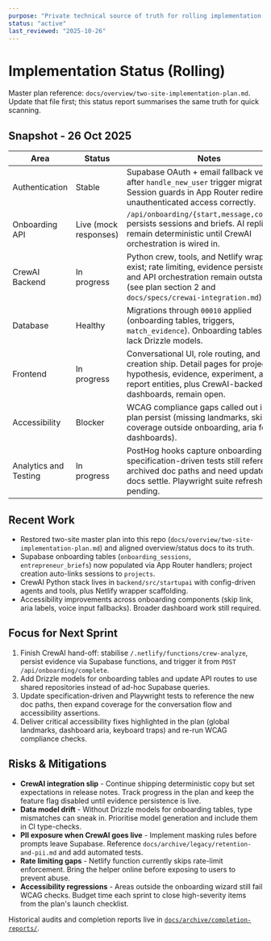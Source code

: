 ```yaml
---
purpose: "Private technical source of truth for rolling implementation status"
status: "active"
last_reviewed: "2025-10-26"
---
```


# Implementation Status (Rolling)

Master plan reference: `docs/overview/two-site-implementation-plan.md`. Update that file first; this status report summarises the same truth for quick scanning.

## Snapshot - 26 Oct 2025

| Area | Status | Notes |
| --- | --- | --- |
| Authentication | Stable | Supabase OAuth + email fallback verified after `handle_new_user` trigger migration. Session guards in App Router redirect unauthenticated access correctly. |
| Onboarding API | Live (mock responses) | `/api/onboarding/{start,message,complete}` persists sessions and briefs. AI replies remain deterministic until CrewAI orchestration is wired in. |
| CrewAI Backend | In progress | Python crew, tools, and Netlify wrapper exist; rate limiting, evidence persistence, and API orchestration remain outstanding (see plan section 2 and `docs/specs/crewai-integration.md`). |
| Database | Healthy | Migrations through `00010` applied (onboarding tables, triggers, `match_evidence`). Onboarding tables still lack Drizzle models. |
| Frontend | In progress | Conversational UI, role routing, and project creation ship. Detail pages for project, hypothesis, evidence, experiment, and report entities, plus CrewAI-backed dashboards, remain open. |
| Accessibility | Blocker | WCAG compliance gaps called out in the plan persist (missing landmarks, skip links coverage outside onboarding, aria for dashboards). |
| Analytics and Testing | In progress | PostHog hooks capture onboarding events; specification-driven tests still reference archived doc paths and need updates once docs settle. Playwright suite refresh pending. |

## Recent Work

- Restored two-site master plan into this repo (`docs/overview/two-site-implementation-plan.md`) and aligned overview/status docs to its truth.
- Supabase onboarding tables (`onboarding_sessions`, `entrepreneur_briefs`) now populated via App Router handlers; project creation auto-links sessions to `projects`.
- CrewAI Python stack lives in `backend/src/startupai` with config-driven agents and tools, plus Netlify wrapper scaffolding.
- Accessibility improvements across onboarding components (skip link, aria labels, voice input fallbacks). Broader dashboard work still required.

## Focus for Next Sprint

1. Finish CrewAI hand-off: stabilise `/.netlify/functions/crew-analyze`, persist evidence via Supabase functions, and trigger it from `POST /api/onboarding/complete`.
2. Add Drizzle models for onboarding tables and update API routes to use shared repositories instead of ad-hoc Supabase queries.
3. Update specification-driven and Playwright tests to reference the new doc paths, then expand coverage for the conversation flow and accessibility assertions.
4. Deliver critical accessibility fixes highlighted in the plan (global landmarks, dashboard aria, keyboard traps) and re-run WCAG compliance checks.

## Risks & Mitigations

- **CrewAI integration slip** - Continue shipping deterministic copy but set expectations in release notes. Track progress in the plan and keep the feature flag disabled until evidence persistence is live.
- **Data model drift** - Without Drizzle models for onboarding tables, type mismatches can sneak in. Prioritise model generation and include them in CI type-checks.
- **PII exposure when CrewAI goes live** - Implement masking rules before prompts leave Supabase. Reference `docs/archive/legacy/retention-and-pii.md` and add automated tests.
- **Rate limiting gaps** - Netlify function currently skips rate-limit enforcement. Bring the helper online before exposing to users to prevent abuse.
- **Accessibility regressions** - Areas outside the onboarding wizard still fail WCAG checks. Budget time each sprint to close high-severity items from the plan's launch checklist.

Historical audits and completion reports live in [`docs/archive/completion-reports/`](../archive/completion-reports/).
